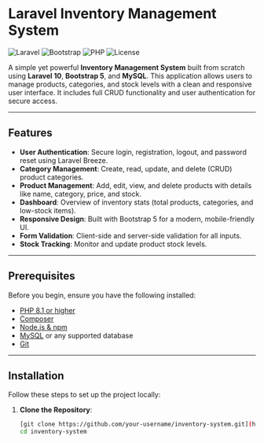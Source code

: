 # Laravel Inventory Management System

![Laravel](https://img.shields.io/badge/Laravel-10.x-orange) ![Bootstrap](https://img.shields.io/badge/Bootstrap-5-blue) ![PHP](https://img.shields.io/badge/PHP-8.1+-purple) ![License](https://img.shields.io/badge/License-MIT-green)

A simple yet powerful **Inventory Management System** built from scratch using **Laravel 10**, **Bootstrap 5**, and **MySQL**. This application allows users to manage products, categories, and stock levels with a clean and responsive user interface. It includes full CRUD functionality and user authentication for secure access.

---

## Features

- **User Authentication**: Secure login, registration, logout, and password reset using Laravel Breeze.
- **Category Management**: Create, read, update, and delete (CRUD) product categories.
- **Product Management**: Add, edit, view, and delete products with details like name, category, price, and stock.
- **Dashboard**: Overview of inventory stats (total products, categories, and low-stock items).
- **Responsive Design**: Built with Bootstrap 5 for a modern, mobile-friendly UI.
- **Form Validation**: Client-side and server-side validation for all inputs.
- **Stock Tracking**: Monitor and update product stock levels.

---

## Prerequisites

Before you begin, ensure you have the following installed:
- [PHP 8.1 or higher](https://www.php.net/downloads)
- [Composer](https://getcomposer.org/)
- [Node.js & npm](https://nodejs.org/)
- [MySQL](https://www.mysql.com/) or any supported database
- [Git](https://git-scm.com/)

---

## Installation

Follow these steps to set up the project locally:

1. **Clone the Repository**:
   ```bash
   [git clone https://github.com/your-username/inventory-system.git](https://github.com/SLBDEVELOPERS/inventory-system.git)
   cd inventory-system
